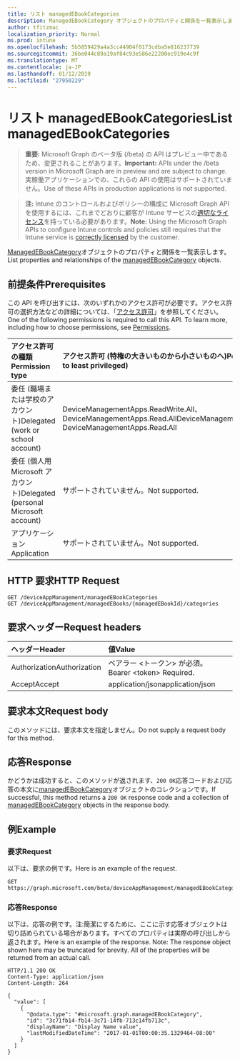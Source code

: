```yaml
---
title: リスト managedEBookCategories
description: ManagedEBookCategory オブジェクトのプロパティと関係を一覧表示します。
author: tfitzmac
localization_priority: Normal
ms.prod: intune
ms.openlocfilehash: 5b5859429a4a3cc44904f0173cdba5e816237739
ms.sourcegitcommit: 36be044c89a19af84c93e586e22200ec919e4c9f
ms.translationtype: MT
ms.contentlocale: ja-JP
ms.lasthandoff: 01/12/2019
ms.locfileid: "27950229"
---
```

# <a name="list-managedebookcategories"></a><span data-ttu-id="6ef2f-103">リスト managedEBookCategories</span><span class="sxs-lookup"><span data-stu-id="6ef2f-103">List managedEBookCategories</span></span>

> <span data-ttu-id="6ef2f-104">**重要:** Microsoft Graph のベータ版 (/beta) の API はプレビュー中であるため、変更されることがあります。</span><span class="sxs-lookup"><span data-stu-id="6ef2f-104">**Important:** APIs under the /beta version in Microsoft Graph are in preview and are subject to change.</span></span> <span data-ttu-id="6ef2f-105">実稼働アプリケーションでの、これらの API の使用はサポートされていません。</span><span class="sxs-lookup"><span data-stu-id="6ef2f-105">Use of these APIs in production applications is not supported.</span></span>

> <span data-ttu-id="6ef2f-106">**注:** Intune のコントロールおよびポリシーの構成に Microsoft Graph API を使用するには、これまでどおりに顧客が Intune サービスの[適切なライセンス](https://go.microsoft.com/fwlink/?linkid=839381)を持っている必要があります。</span><span class="sxs-lookup"><span data-stu-id="6ef2f-106">**Note:** Using the Microsoft Graph APIs to configure Intune controls and policies still requires that the Intune service is [correctly licensed](https://go.microsoft.com/fwlink/?linkid=839381) by the customer.</span></span>

<span data-ttu-id="6ef2f-107">[ManagedEBookCategory](../resources/intune-books-managedebookcategory.md)オブジェクトのプロパティと関係を一覧表示します。</span><span class="sxs-lookup"><span data-stu-id="6ef2f-107">List properties and relationships of the [managedEBookCategory](../resources/intune-books-managedebookcategory.md) objects.</span></span>
## <a name="prerequisites"></a><span data-ttu-id="6ef2f-108">前提条件</span><span class="sxs-lookup"><span data-stu-id="6ef2f-108">Prerequisites</span></span>
<span data-ttu-id="6ef2f-p102">この API を呼び出すには、次のいずれかのアクセス許可が必要です。アクセス許可の選択方法などの詳細については、「[アクセス許可](/graph/permissions-reference)」を参照してください。</span><span class="sxs-lookup"><span data-stu-id="6ef2f-p102">One of the following permissions is required to call this API. To learn more, including how to choose permissions, see [Permissions](/graph/permissions-reference).</span></span>

|<span data-ttu-id="6ef2f-111">アクセス許可の種類</span><span class="sxs-lookup"><span data-stu-id="6ef2f-111">Permission type</span></span>|<span data-ttu-id="6ef2f-112">アクセス許可 (特権の大きいものから小さいものへ)</span><span class="sxs-lookup"><span data-stu-id="6ef2f-112">Permissions (from most to least privileged)</span></span>|
|:---|:---|
|<span data-ttu-id="6ef2f-113">委任 (職場または学校のアカウント)</span><span class="sxs-lookup"><span data-stu-id="6ef2f-113">Delegated (work or school account)</span></span>|<span data-ttu-id="6ef2f-114">DeviceManagementApps.ReadWrite.All、DeviceManagementApps.Read.All</span><span class="sxs-lookup"><span data-stu-id="6ef2f-114">DeviceManagementApps.ReadWrite.All, DeviceManagementApps.Read.All</span></span>|
|<span data-ttu-id="6ef2f-115">委任 (個人用 Microsoft アカウント)</span><span class="sxs-lookup"><span data-stu-id="6ef2f-115">Delegated (personal Microsoft account)</span></span>|<span data-ttu-id="6ef2f-116">サポートされていません。</span><span class="sxs-lookup"><span data-stu-id="6ef2f-116">Not supported.</span></span>|
|<span data-ttu-id="6ef2f-117">アプリケーション</span><span class="sxs-lookup"><span data-stu-id="6ef2f-117">Application</span></span>|<span data-ttu-id="6ef2f-118">サポートされていません。</span><span class="sxs-lookup"><span data-stu-id="6ef2f-118">Not supported.</span></span>|

## <a name="http-request"></a><span data-ttu-id="6ef2f-119">HTTP 要求</span><span class="sxs-lookup"><span data-stu-id="6ef2f-119">HTTP Request</span></span>
<!-- {
  "blockType": "ignored"
}
-->
``` http
GET /deviceAppManagement/managedEBookCategories
GET /deviceAppManagement/managedEBooks/{managedEBookId}/categories
```

## <a name="request-headers"></a><span data-ttu-id="6ef2f-120">要求ヘッダー</span><span class="sxs-lookup"><span data-stu-id="6ef2f-120">Request headers</span></span>
|<span data-ttu-id="6ef2f-121">ヘッダー</span><span class="sxs-lookup"><span data-stu-id="6ef2f-121">Header</span></span>|<span data-ttu-id="6ef2f-122">値</span><span class="sxs-lookup"><span data-stu-id="6ef2f-122">Value</span></span>|
|:---|:---|
|<span data-ttu-id="6ef2f-123">Authorization</span><span class="sxs-lookup"><span data-stu-id="6ef2f-123">Authorization</span></span>|<span data-ttu-id="6ef2f-124">ベアラー &lt;トークン&gt; が必須。</span><span class="sxs-lookup"><span data-stu-id="6ef2f-124">Bearer &lt;token&gt; Required.</span></span>|
|<span data-ttu-id="6ef2f-125">Accept</span><span class="sxs-lookup"><span data-stu-id="6ef2f-125">Accept</span></span>|<span data-ttu-id="6ef2f-126">application/json</span><span class="sxs-lookup"><span data-stu-id="6ef2f-126">application/json</span></span>|

## <a name="request-body"></a><span data-ttu-id="6ef2f-127">要求本文</span><span class="sxs-lookup"><span data-stu-id="6ef2f-127">Request body</span></span>
<span data-ttu-id="6ef2f-128">このメソッドには、要求本文を指定しません。</span><span class="sxs-lookup"><span data-stu-id="6ef2f-128">Do not supply a request body for this method.</span></span>

## <a name="response"></a><span data-ttu-id="6ef2f-129">応答</span><span class="sxs-lookup"><span data-stu-id="6ef2f-129">Response</span></span>
<span data-ttu-id="6ef2f-130">かどうかは成功すると、このメソッドが返されます、`200 OK`応答コードおよび応答の本文に[managedEBookCategory](../resources/intune-books-managedebookcategory.md)オブジェクトのコレクションです。</span><span class="sxs-lookup"><span data-stu-id="6ef2f-130">If successful, this method returns a `200 OK` response code and a collection of [managedEBookCategory](../resources/intune-books-managedebookcategory.md) objects in the response body.</span></span>

## <a name="example"></a><span data-ttu-id="6ef2f-131">例</span><span class="sxs-lookup"><span data-stu-id="6ef2f-131">Example</span></span>
### <a name="request"></a><span data-ttu-id="6ef2f-132">要求</span><span class="sxs-lookup"><span data-stu-id="6ef2f-132">Request</span></span>
<span data-ttu-id="6ef2f-133">以下は、要求の例です。</span><span class="sxs-lookup"><span data-stu-id="6ef2f-133">Here is an example of the request.</span></span>
``` http
GET https://graph.microsoft.com/beta/deviceAppManagement/managedEBookCategories
```

### <a name="response"></a><span data-ttu-id="6ef2f-134">応答</span><span class="sxs-lookup"><span data-stu-id="6ef2f-134">Response</span></span>
<span data-ttu-id="6ef2f-p103">以下は、応答の例です。注:簡潔にするために、ここに示す応答オブジェクトは切り詰められている場合があります。すべてのプロパティは実際の呼び出しから返されます。</span><span class="sxs-lookup"><span data-stu-id="6ef2f-p103">Here is an example of the response. Note: The response object shown here may be truncated for brevity. All of the properties will be returned from an actual call.</span></span>
``` http
HTTP/1.1 200 OK
Content-Type: application/json
Content-Length: 264

{
  "value": [
    {
      "@odata.type": "#microsoft.graph.managedEBookCategory",
      "id": "3c71fb14-fb14-3c71-14fb-713c14fb713c",
      "displayName": "Display Name value",
      "lastModifiedDateTime": "2017-01-01T00:00:35.1329464-08:00"
    }
  ]
}
```





